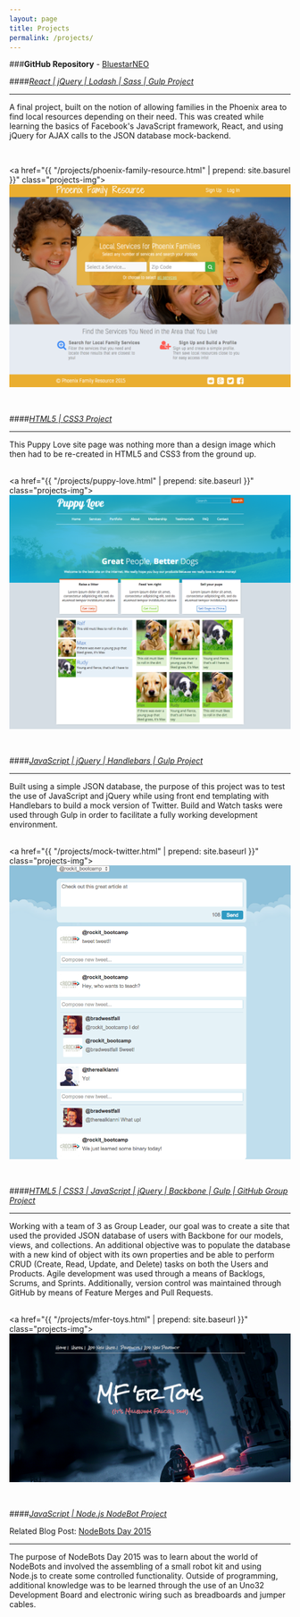 ```yaml
---
layout: page
title: Projects
permalink: /projects/
---
```


###**GitHub Repository** - <i class="fa fa-github"></i> [BluestarNEO](https://github.com/bluestarneo)  

####[*React | jQuery | Lodash | Sass | Gulp Project*](https://github.com/BluestarNEO/final-project)

- - -
A final project, built on the notion of allowing families in the Phoenix area to find local resources depending on their need. This was created
while learning the basics of Facebook's JavaScript framework, React, and using jQuery for AJAX calls to the JSON database mock-backend.  

<br />

<a href="{{ "/projects/phoenix-family-resource.html" | prepend: site.basurel }}" class="projects-img">![Phoenix Family Resource Site](/../images/react-proj/pfr-home.png)</a>  

<br />

####[*HTML5 | CSS3 Project*](https://github.com/BluestarNEO/html5-css3-project)

- - - 
This Puppy Love site page was nothing more than a design image which then had to be re-created in HTML5 and CSS3 from the ground up.  
<br />  

<a href="{{ "/projects/puppy-love.html" | prepend: site.baseurl }}" class="projects-img">![Puppy Love Site](/../images/puppy-love.png)</a>  

<br />  

####[*JavaScript | jQuery | Handlebars | Gulp Project*](https://github.com/BluestarNEO/twitter-project-v2)

- - - 
Built using a simple JSON database, the purpose of this project was to test the use of JavaScript and jQuery while using front end templating
with Handlebars to build a mock version of Twitter. Build and Watch tasks were used through Gulp in order to facilitate a fully working development environment.  
<br />  
  
<a href="{{ "/projects/mock-twitter.html" | prepend: site.baseurl }}" class="projects-img">![Mock Twitter Project](/../images/twitter-proj/twitter-proj.png)</a>  

<br />  

####[*HTML5 | CSS3 | JavaScript | jQuery | Backbone | Gulp | GitHub Group Project*](https://github.com/BluestarNEO/backbone-project)

- - -
Working with a team of 3 as Group Leader, our goal was to create a site that used the provided JSON database of users with Backbone for our
models, views, and collections. An additional objective was to populate the database with a new kind of object with its own properties and be
able to perform CRUD (Create, Read, Update, and Delete) tasks on both the Users and Products. Agile development was used through a means
of Backlogs, Scrums, and Sprints. Additionally, version control was maintained through GitHub by means of Feature Merges and Pull Requests.  
<br />  

<a href="{{ "/projects/mfer-toys.html" | prepend: site.baseurl }}" class="projects-img">![Backbone Home Page](/../images/backbone-proj/backbone-proj-home.png)</a>  
  
<br />  
  
####[*JavaScript | Node.js NodeBot Project*](https://github.com/BluestarNEO/nodebot-2015)  

Related Blog Post: [NodeBots Day 2015](/jekyll/update/2015/07/29/nodebots-day-2015.html)

- - -
The purpose of NodeBots Day 2015 was to learn about the world of NodeBots and involved the assembling of a small robot kit and using Node.js to create some
controlled functionality. Outside of programming, additional knowledge was to be learned through the use of an Uno32 Development Board and 
electronic wiring such as breadboards and jumper cables. 


